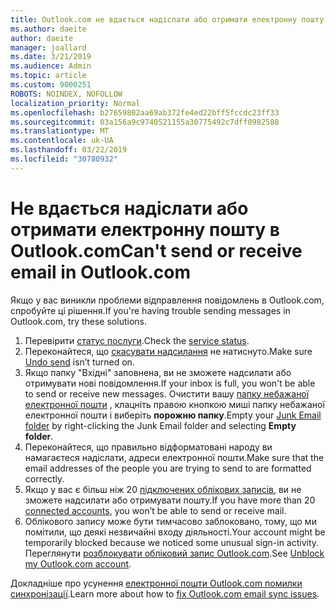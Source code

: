```yaml
---
title: Outlook.com не вдається надіслати або отримати електронну пошту
ms.author: daeite
author: daeite
manager: joallard
ms.date: 3/21/2019
ms.audience: Admin
ms.topic: article
ms.custom: 9000251
ROBOTS: NOINDEX, NOFOLLOW
localization_priority: Normal
ms.openlocfilehash: b27659802aa69ab372fe4ed22bff5fccdc23ff33
ms.sourcegitcommit: 03a156a9c9740521155a30775492c7dff0982588
ms.translationtype: MT
ms.contentlocale: uk-UA
ms.lasthandoff: 03/22/2019
ms.locfileid: "30780932"
---
```

# <a name="cant-send-or-receive-email-in-outlookcom"></a><span data-ttu-id="51922-102">Не вдається надіслати або отримати електронну пошту в Outlook.com</span><span class="sxs-lookup"><span data-stu-id="51922-102">Can't send or receive email in Outlook.com</span></span>

<span data-ttu-id="51922-103">Якщо у вас виникли проблеми відправлення повідомлень в Outlook.com, спробуйте ці рішення.</span><span class="sxs-lookup"><span data-stu-id="51922-103">If you're having trouble sending messages in Outlook.com, try these solutions.</span></span>

1. <span data-ttu-id="51922-104">Перевірити [статус послуги](https://go.microsoft.com/fwlink/p/?linkid=837482).</span><span class="sxs-lookup"><span data-stu-id="51922-104">Check the [service status](https://go.microsoft.com/fwlink/p/?linkid=837482).</span></span>
1. <span data-ttu-id="51922-105">Переконайтеся, що [скасувати надсилання](https://outlook.live.com/mail/options/mail/messageContent/undoSend) не натиснуто.</span><span class="sxs-lookup"><span data-stu-id="51922-105">Make sure [Undo send](https://outlook.live.com/mail/options/mail/messageContent/undoSend) isn’t turned on.</span></span>
1. <span data-ttu-id="51922-106">Якщо папку "Вхідні" заповнена, ви не зможете надсилати або отримувати нові повідомлення.</span><span class="sxs-lookup"><span data-stu-id="51922-106">If your inbox is full, you won't be able to send or receive new messages.</span></span> <span data-ttu-id="51922-107">Очистити вашу [папку небажаної електронної пошти](https://outlook.live.com/mail/junkemail) , клацніть правою кнопкою миші папку небажаної електронної пошти і виберіть **порожню папку**.</span><span class="sxs-lookup"><span data-stu-id="51922-107">Empty your [Junk Email folder](https://outlook.live.com/mail/junkemail) by right-clicking the Junk Email folder and selecting **Empty folder**.</span></span>
1. <span data-ttu-id="51922-108">Переконайтеся, що правильно відформатовані народу ви намагаєтеся надіслати, адреси електронної пошти.</span><span class="sxs-lookup"><span data-stu-id="51922-108">Make sure that the email addresses of the people you are trying to send to are formatted correctly.</span></span>
1. <span data-ttu-id="51922-109">Якщо у вас є більш ніж 20 [підключених облікових записів](https://outlook.live.com/mail/options/mail/accounts/connected), ви не зможете надсилати або отримувати пошту.</span><span class="sxs-lookup"><span data-stu-id="51922-109">If you have more than 20 [connected accounts](https://outlook.live.com/mail/options/mail/accounts/connected), you won’t be able to send or receive mail.</span></span>
1. <span data-ttu-id="51922-110">Облікового запису може бути тимчасово заблоковано, тому, що ми помітили, що деякі незвичайні входу діяльності.</span><span class="sxs-lookup"><span data-stu-id="51922-110">Your account might be temporarily blocked because we noticed some unusual sign-in activity.</span></span> <span data-ttu-id="51922-111">Переглянути [розблокувати обліковий запис Outlook.com](https://support.office.com/article/f4ad2701-d166-4d8b-8a6a-9af2a1f8a4c4).</span><span class="sxs-lookup"><span data-stu-id="51922-111">See [Unblock my Outlook.com account](https://support.office.com/article/f4ad2701-d166-4d8b-8a6a-9af2a1f8a4c4).</span></span>

<span data-ttu-id="51922-112">Докладніше про усунення [електронної пошти Outlook.com помилки синхронізації](https://support.office.com/article/d39e3341-8d79-4bf1-b3c7-ded602233642).</span><span class="sxs-lookup"><span data-stu-id="51922-112">Learn more about how to [fix Outlook.com email sync issues](https://support.office.com/article/d39e3341-8d79-4bf1-b3c7-ded602233642).</span></span>